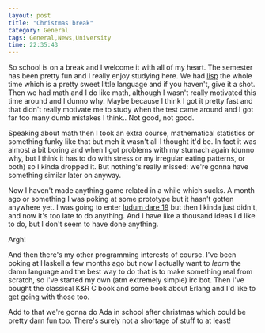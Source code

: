 ```yaml
---
layout: post
title: "Christmas break"
category: General
tags: General,News,University
time: 22:35:43
---
```

So school is on a break and I welcome it with all of my heart. The semester has been pretty fun and I really enjoy studying here. We had <a href="http://en.wikipedia.org/wiki/Lisp_(programming_language)">lisp</a> the whole time which is a pretty sweet little language and if you haven't, give it a shot. Then we had math and I do like math, although I wasn't really motivated this time around and I dunno why. Maybe because I think I got it pretty fast and that didn't really motivate me to study when the test came around and I got far too many dumb mistakes I think.. Not good, not good.

Speaking about math then I took an extra course, mathematical statistics or something funky like that but meh it wasn't all I thought it'd be. In fact it was almost a bit boring and when I got problems with my stumach again (dunno why, but I think it has to do with stress or my irregular eating patterns, or both) so I kinda dropped it. But nothing's really missed: we're gonna have something similar later on anyway.

Now I haven't made anything game related in a while which sucks. A month ago or something I was poking at some prototype but it hasn't gotten anywhere yet. I was going to enter [ludum dare 19](http://www.ludumdare.com/compo/) but then I kinda just didn't, and now it's too late to do anything. And I have like a thousand ideas I'd like to do, but I don't seem to have done anything.

Argh!

And then there's my other programming interests of course. I've been poking at Haskell a few months ago but now I actually want to *learn* the damn language and the best way to do that is to make something real from scratch, so I've started my own (atm extremely simple) irc bot. Then I've bought the classical K&R C book and some book about Erlang and I'd like to get going with those too.

Add to that we're gonna do Ada in school after christmas which could be pretty darn fun too. There's surely not a shortage of stuff to at least!

